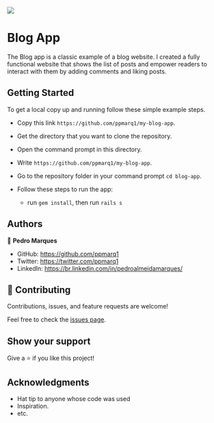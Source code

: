 ![](https://img.shields.io/badge/Microverse-blueviolet)

# Blog App

The Blog app is a classic example of a blog website. I created a fully functional website that shows the list of posts and empower readers to interact with them by adding comments and liking posts.

## Getting Started
To get a local copy up and running follow these simple example steps.

- Copy this link `https://github.com/ppmarq1/my-blog-app`.
- Get the directory that you want to clone the repository.
- Open the command prompt in this directory.
- Write `https://github.com/ppmarq1/my-blog-app`.
- Go to the repository folder in your command prompt `cd blog-app`.

- Follow these steps to run the app:
  - run `gem install`, then run `rails s`

## Authors

👤 **Pedro Marques**

- GitHub: https://github.com/ppmarq1
- Twitter: https://twitter.com/ppmarq1
- LinkedIn: https://br.linkedin.com/in/pedroalmeidamarques/
## 🤝 Contributing

Contributions, issues, and feature requests are welcome!

Feel free to check the [issues page](https://github.com/ppmarq1/my-blog-app/issues).

## Show your support

Give a ⭐️ if you like this project!

## Acknowledgments

- Hat tip to anyone whose code was used
- Inspiration.
- etc.